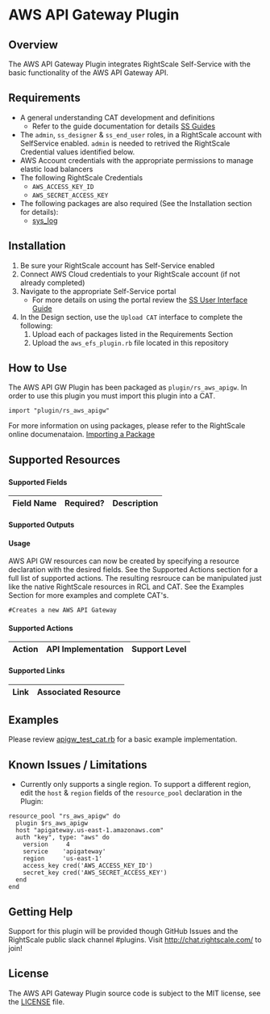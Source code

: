 # AWS API Gateway Plugin

## Overview
The AWS API Gateway Plugin integrates RightScale Self-Service with the basic functionality of the AWS API Gateway API.

## Requirements
- A general understanding CAT development and definitions
  - Refer to the guide documentation for details [SS Guides](http://docs.rightscale.com/ss/guides/)
- The `admin`, `ss_designer` & `ss_end_user` roles, in a RightScale account with SelfService enabled.  `admin` is needed to retrived the RightScale Credential values identified below.
- AWS Account credentials with the appropriate permissions to manage elastic load balancers
- The following RightScale Credentials
  - `AWS_ACCESS_KEY_ID`
  - `AWS_SECRET_ACCESS_KEY`
- The following packages are also required (See the Installation section for details):
  - [sys_log](../../libraries/sys_log.rb)


## Installation
1. Be sure your RightScale account has Self-Service enabled
1. Connect AWS Cloud credentials to your RightScale account (if not already completed)
1. Navigate to the appropriate Self-Service portal
   - For more details on using the portal review the [SS User Interface Guide](http://docs.rightscale.com/ss/guides/ss_user_interface_guide.html)
1. In the Design section, use the `Upload CAT` interface to complete the following:
   1. Upload each of packages listed in the Requirements Section
   1. Upload the `aws_efs_plugin.rb` file located in this repository

## How to Use
The AWS API GW Plugin has been packaged as `plugin/rs_aws_apigw`. In order to use this plugin you must import this plugin into a CAT.
```
import "plugin/rs_aws_apigw"
```
For more information on using packages, please refer to the RightScale online documenataion. [Importing a Package](http://docs.rightscale.com/ss/guides/ss_packaging_cats.html#importing-a-package)

## Supported Resources
###

#### Supported Fields

| Field Name | Required? | Description |
|------------|-----------|-------------|


#### Supported Outputs


#### Usage
AWS API GW resources can now be created by specifying a resource declaration with the desired fields. See the Supported Actions section for a full list of supported actions.
The resulting resrouce can be manipulated just like the native RightScale resources in RCL and CAT. See the Examples Section for more examples and complete CAT's.
```
#Creates a new AWS API Gateway

```

#### Supported Actions

| Action | API Implementation | Support Level |
|--------------|:----:|:-------------:|

#### Supported Links
| Link | Associated Resource |
|------|---------------------|


## Examples
Please review [apigw_test_cat.rb](./apigw_test_cat.rb) for a basic example implementation.

## Known Issues / Limitations
- Currently only supports a single region.  To support a different region, edit the `host` & `region` fields of the `resource_pool` declaration in the Plugin:
```
resource_pool "rs_aws_apigw" do
  plugin $rs_aws_apigw
  host "apigateway.us-east-1.amazonaws.com"
  auth "key", type: "aws" do
    version     4
    service    'apigateway'
    region     'us-east-1'
    access_key cred('AWS_ACCESS_KEY_ID')
    secret_key cred('AWS_SECRET_ACCESS_KEY')
  end
end
```

## Getting Help
Support for this plugin will be provided though GitHub Issues and the RightScale public slack channel #plugins.
Visit http://chat.rightscale.com/ to join!

## License
The AWS API Gateway Plugin source code is subject to the MIT license, see the [LICENSE](../../LICENSE) file.




